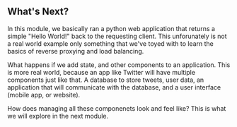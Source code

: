 ## What's Next?

In this module, we basically ran a python web application that returns a simple "Hello World!" back to the requesting client. This unforunately is not a real world example only something that we've toyed with to learn the basics of reverse proxying and load balancing.

What happens if we add state, and other components to an application. This is more real world, because an app like Twitter will have multiple components just like that. A database to store tweets, user data, an application that will communicate with the database, and a user interface (mobile app, or website).

How does managing all these componenets look and feel like? This is what we will explore in the next module.